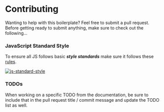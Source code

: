 # Contributing
Wanting to help with this boilerplate? Feel free to submit a pull request. Before getting ready to submit anything, make sure to check out the following...

### JavaScript Standard Style
To ensure all JS follows basic ***style standards*** make sure it follows these [rules](http://standardjs.com/#rules).

[![js-standard-style](https://cdn.rawgit.com/feross/standard/master/badge.svg)](https://github.com/feross/standard)

### TODOs
When working on a specific TODO from the documentation, be sure to include that in the pull request title / commit message and update the TODO list as well. 